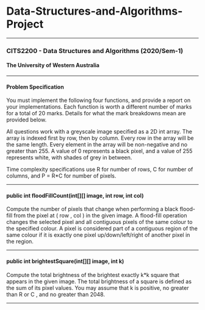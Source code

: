 # Data-Structures-and-Algorithms-Project

---
### CITS2200 - Data Structures and Algorithms (2020/Sem-1)
#### The University of Western Australia

---
#### Problem Specification
You must implement the following four functions, and provide a report on your implementations. Each function is worth a different number of marks for a total of 20 marks. Details for what the mark breakdowns mean are provided below.

All questions work with a greyscale image specified as a 2D int array. The array is indexed first by row, then by column. Every row in the array will be the same length. Every element in the array will be non-negative and no greater than 255. A value of 0 represents a black pixel, and a value of 255 represents white, with shades of grey in between.

Time complexity specifications use R for number of rows, C for number of columns, and P = R\*C for number of pixels.

---
#### public int floodFillCount(int\[][] image, int row, int col)
Compute the number of pixels that change when performing a black flood-fill from the pixel at ( row , col ) in the given image. A flood-fill operation changes the selected pixel and all contiguous pixels of the same colour to the specified colour. A pixel is considered part of a contiguous region of the same colour if it is exactly one pixel up/down/left/right of another pixel in the region.

---
#### public int brightestSquare(int\[][] image, int k)
Compute the total brightness of the brightest exactly k\*k square that appears in the given image. The total brightness of a square is defined as the sum of its pixel values. You may assume that k is positive, no greater than R or C , and no greater than 2048.

---



